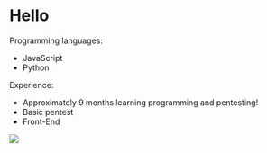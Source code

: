 
# Hello

Programming languages:

- JavaScript
- Python

Experience:

- Approximately 9 months learning programming and pentesting!
- Basic pentest
- Front-End

![](https://c.tenor.com/ySwQMebotwsAAAAd/pixel-art.gif)

